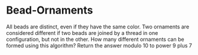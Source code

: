 # Bead-Ornaments



All beads are distinct, even if they have the same color. Two ornaments are considered different if two beads are joined by a thread in one configuration, but not in the other.
How many different ornaments can be formed using this algorithm? Return the answer modulo 10 to power 9 plus 7
